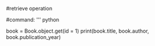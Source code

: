 #retrieve operation

#command:
''' python

book = Book.object.get(id = 1)
print(book.title, book.author, book.publication_year)